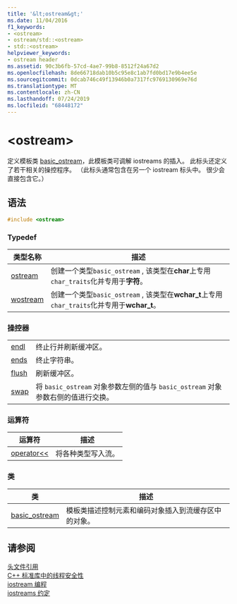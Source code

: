 ```yaml
---
title: '&lt;ostream&gt;'
ms.date: 11/04/2016
f1_keywords:
- <ostream>
- ostream/std::<ostream>
- std::<ostream>
helpviewer_keywords:
- ostream header
ms.assetid: 90c3b6fb-57cd-4ae7-99b8-8512f24a67d2
ms.openlocfilehash: 8de66718dab10b5c95e8c1ab7fd0bd17e9b4ee5e
ms.sourcegitcommit: 0dcab746c49f13946b0a7317fc9769130969e76d
ms.translationtype: MT
ms.contentlocale: zh-CN
ms.lasthandoff: 07/24/2019
ms.locfileid: "68448172"
---
```

# <a name="ltostreamgt"></a>&lt;ostream&gt;

定义模板类 [basic_ostream](../standard-library/basic-ostream-class.md)，此模板类可调解 iostreams 的插入。 此标头还定义了若干相关的操控程序。 （此标头通常包含在另一个 iostream 标头中。 很少会直接包含它。）

## <a name="syntax"></a>语法

```cpp
#include <ostream>
```

### <a name="typedefs"></a>Typedef

|类型名称|描述|
|-|-|
|[ostream](../standard-library/ostream-typedefs.md#ostream)|创建一个类型`basic_ostream` , 该类型在**char**上专用`char_traits`化并专用于**字符**。|
|[wostream](../standard-library/ostream-typedefs.md#wostream)|创建一个类型`basic_ostream` , 该类型在**wchar_t**上专用`char_traits`化并专用于**wchar_t**。|

### <a name="manipulators"></a>操控器

|||
|-|-|
|[endl](../standard-library/ostream-functions.md#endl)|终止行并刷新缓冲区。|
|[ends](../standard-library/ostream-functions.md#ends)|终止字符串。|
|[flush](../standard-library/ostream-functions.md#flush)|刷新缓冲区。|
|[swap](../standard-library/ostream-functions.md#swap)|将 `basic_ostream` 对象参数左侧的值与 `basic_ostream` 对象参数右侧的值进行交换。|

### <a name="operators"></a>运算符

|运算符|描述|
|-|-|
|[operator<<](../standard-library/ostream-operators.md#op_lt_lt)|将各种类型写入流。|

### <a name="classes"></a>类

|类|描述|
|-|-|
|[basic_ostream](../standard-library/basic-ostream-class.md)|模板类描述控制元素和编码对象插入到流缓存区中的对象。|

## <a name="see-also"></a>请参阅

[头文件引用](../standard-library/cpp-standard-library-header-files.md)\
[C++ 标准库中的线程安全性](../standard-library/thread-safety-in-the-cpp-standard-library.md)\
[iostream 编程](../standard-library/iostream-programming.md)\
[iostreams 约定](../standard-library/iostreams-conventions.md)
